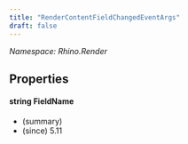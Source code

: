 ```yaml
---
title: "RenderContentFieldChangedEventArgs"
draft: false
---
```


*Namespace: Rhino.Render*
## Properties
#### string FieldName
- (summary) 
- (since) 5.11
